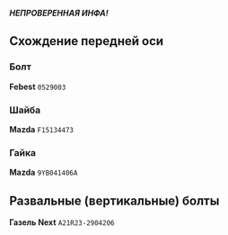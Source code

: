 ***НЕПРОВЕРЕННАЯ ИНФА!***

## Схождение передней оси

### Болт

__Febest__ `0529003`

### Шайба

__Mazda__ `F15134473`

### Гайка

__Mazda__ `9YB041406A`

## Развальные (вертикальные) болты

__Газель Next__ `A21R23-2904206`